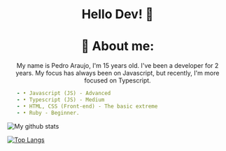 <h1 align="center"> Hello Dev! 🚀</h1>

<h1 align="center"> 🌱 About me: </h1>

<p align="center">
My name is Pedro Araujo, I'm 15 years old. I've been a developer for 2 years. My focus has always been on Javascript, but recently, I'm more focused on Typescript.
</p>


   ```yml
      - • Javascript (JS) - Advanced
      - • Typescript (JS) - Medium
      - • HTML, CSS (Front-end) - The basic extreme
      - • Ruby - Beginner.
   ```

 
![My github stats](https://github-readme-stats.vercel.app/api?username=PedroAraujo-Dust&show_icons=true&theme=dark)

[![Top Langs](https://github-readme-stats.vercel.app/api/top-langs/?username=PedroAraujo-Dust&theme=dark)](https://github.com/PedroAraujo-Dust/github-readme-stats)

